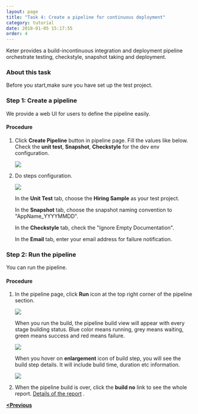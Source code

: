 ```yaml
---
layout: page
title: "Task 4: Create a pipeline for continuous deployment"
category: tutorial
date: 2018-01-05 15:17:55
order: 4
---
```


Keter provides a build-incontinuous  integration  and deployment  pipeline orchestrate  testing, checkstyle,  snapshot  taking and deployment.
### About this task
  Before you start,make sure you have set up the test project. 
### Step 1: Create a pipeline

  We provide a web UI for users to  define the pipeline easily.
  
#### Procedure

  1. Click **Create Pipeline** button in pipeline page. Fill the values like below. Check the **unit test**, **Snapshot**, **Checkstyle** for the dev env configuration.
  
     ![][pipeline_define]  
  
 2. Do steps configuration. 
   
     ![][pipeline_configuration]
 
    In the **Unit Test** tab, choose the **Hiring Sample** as your test project.
    
    In the **Snapshot** tab, choose the snapshot naming convention to "AppName_YYYYMMDD".
    
    In the **Checkstyle** tab, check the "Ignore Empty Documentation".
    
    In the **Email** tab, enter your email address for failure notification.

###  Step 2: Run the pipeline

  You can run the pipeline.

#### Procedure
 1. In the pipeline page, click **Run** icon at the top right corner of the pipeline section.  
  
     ![][pipeline_build] 
  
     When you run the build, the pipeline build view will appear with every stage building status. Blue color means running, grey means waiting, green means success and red means failure.
     
     ![][pipeline_flow]   

     When you hover on **enlargement** icon of build step, you will see the build step details. It will include build time, duration etc information. 

     ![][pipeline_step]

  2. When the pipeline build is over, click the **build no** link to see the whole report. [Details of the report] .
  
  **[<Previous][1]**

[pipeline_define]: ../images/pipeline/pipeline_define.png
[pipeline_configuration]: ../images/pipeline/pipeline_stepconfiguration.png
[pipeline_run]: ../images/pipeline/pipeline_build.png
[pipeline_build]: ../images/pipeline/pipeline_build.png
[pipeline_step]: ../images/pipeline/pipeline_stepdetail.png
[pipeline_flow]: ../images/pipeline/pipeline_flow.png
[Details of the report]: ../pipeline/pipeline-report.html
[1]: ../tutorial/tutorial-set-up-checkstyle.html
